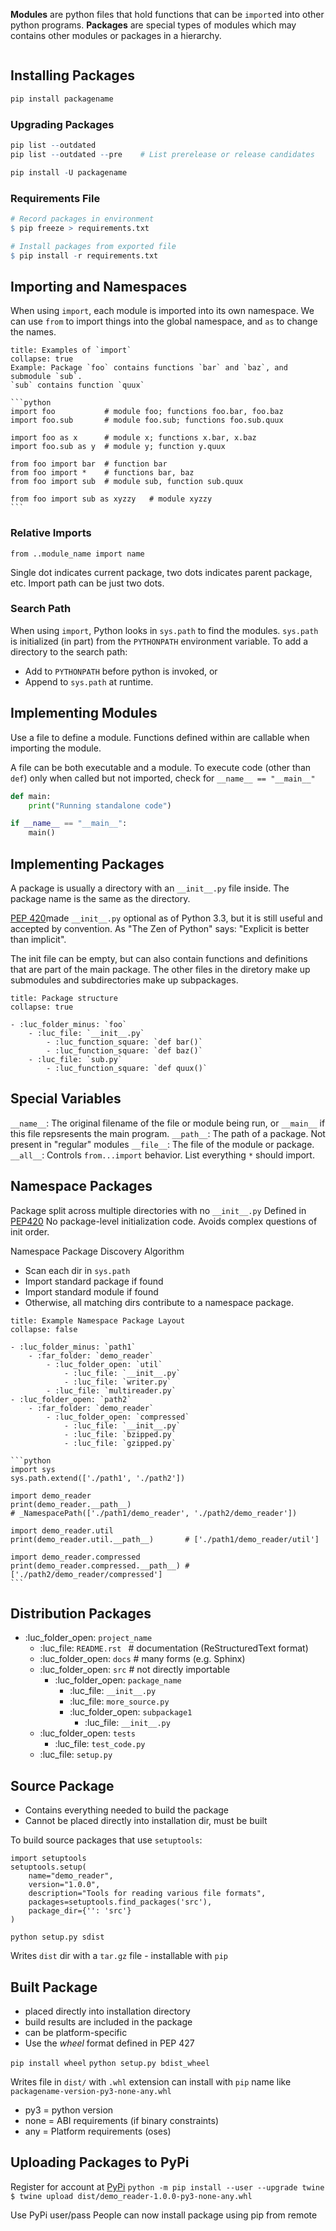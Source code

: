 **Modules** are python files that hold functions that can be `import`ed into other python programs.
**Packages** are special types of modules which may contains other modules or packages in a hierarchy.

```toc
```
## Installing Packages

```r
pip install packagename
```

### Upgrading Packages

```r
pip list --outdated
pip list --outdated --pre    # List prerelease or release candidates

pip install -U packagename
```

### Requirements File
```R
# Record packages in environment
$ pip freeze > requirements.txt

# Install packages from exported file
$ pip install -r requirements.txt
```

## Importing and Namespaces
When using `import`, each module is imported into its own namespace.
We can use `from` to import things into the global namespace, and `as` to change the names.

````ad-example
title: Examples of `import`
collapse: true
Example: Package `foo` contains functions `bar` and `baz`, and submodule `sub`.
`sub` contains function `quux`

```python
import foo           # module foo; functions foo.bar, foo.baz
import foo.sub       # module foo.sub; functions foo.sub.quux

import foo as x      # module x; functions x.bar, x.baz
import foo.sub as y  # module y; function y.quux

from foo import bar  # function bar
from foo import *    # functions bar, baz
from foo import sub  # module sub, function sub.quux

from foo import sub as xyzzy   # module xyzzy
```
````

### Relative Imports
`from ..module_name import name`

Single dot indicates current package, two dots indicates parent package, etc.
Import path can be just two dots.

### Search Path
When using `import`, Python looks in `sys.path` to find the modules.
`sys.path` is initialized (in part) from the `PYTHONPATH` environment variable.
To add a directory to the search path:
- Add to `PYTHONPATH` before python is invoked, or
- Append to `sys.path` at runtime.

## Implementing Modules

Use a file to define a module. Functions defined within are callable when importing the module.

A file can be both executable and a module. 
To execute code (other than `def`) only when called but not imported, check for `__name__ == "__main__"`
```python
def main:
	print("Running standalone code")

if __name__ == "__main__":
	main()
```

## Implementing Packages
A package is usually a directory with an `__init__.py` file inside. The package name is the same as the directory.

[PEP 420](https://peps.python.org/pep-0420/)made `__init__.py` optional as of Python 3.3, but it is still useful and accepted by convention.
As "The Zen of Python" says: "Explicit is better than implicit".

The init file can be empty, but can also contain functions and definitions that are part of the main package.
The other files in the diretory make up submodules and subdirectories make up subpackages.

````ad-example
title: Package structure
collapse: true

- :luc_folder_minus: `foo`
	- :luc_file: `__init__.py`
		- :luc_function_square: `def bar()`
		- :luc_function_square: `def baz()`
	- :luc_file: `sub.py`
		- :luc_function_square: `def quux()`
````

## Special Variables
`__name__`: The original filename of the file or module being run, or `__main__` if this file repsresents the main program.
`__path__`: The path of a package. Not present in "regular" modules
`__file__`: The file of the module or package.
`__all__`: Controls `from...import` behavior. List everything `*` should import.

## Namespace Packages
Package split across multiple directories with no `__init__.py`
Defined in [PEP420](https://python.org/dev/peps/pep-0420/)
No package-level initialization code. Avoids complex questions of init order.

Namespace Package Discovery Algorithm
- Scan each dir in `sys.path`
- Import standard package if found
- Import standard module if found
- Otherwise, all matching dirs contribute to a namespace package.

````ad-example
title: Example Namespace Package Layout
collapse: false

- :luc_folder_minus: `path1`
	- :far_folder: `demo_reader`
		- :luc_folder_open: `util`
			- :luc_file: `__init__.py`
			- :luc_file: `writer.py`
		- :luc_file: `multireader.py`
- :luc_folder_open: `path2`
	- :far_folder: `demo_reader`
		- :luc_folder_open: `compressed`
			- :luc_file: `__init__.py`
			- :luc_file: `bzipped.py`
			- :luc_file: `gzipped.py`

```python
import sys
sys.path.extend(['./path1', './path2'])

import demo_reader
print(demo_reader.__path__)
# _NamespacePath(['./path1/demo_reader', './path2/demo_reader'])

import demo_reader.util
print(demo_reader.util.__path__)       # ['./path1/demo_reader/util']

import demo_reader.compressed
print(demo_reader.compressed.__path__) # ['./path2/demo_reader/compressed']
```
````

## Distribution Packages

- :luc_folder_open: `project_name`
	- :luc_file: `README.rst `  # documentation (ReStructuredText format)
	- :luc_folder_open: `docs`                # many forms (e.g. Sphinx)
	- :luc_folder_open: `src`                   # not directly importable 
		- :luc_folder_open: `package_name`
			- :luc_file: `__init__.py`
			- :luc_file: `more_source.py`
			- :luc_folder_open: `subpackage1`
				- :luc_file: `__init__.py`
	- :luc_folder_open: `tests`
		- :luc_file: `test_code.py`
	- :luc_file: `setup.py`

## Source Package
- Contains everything needed to build the package
- Cannot be placed directly into installation dir, must be built

To build source packages that use `setuptools`:
```
import setuptools
setuptools.setup(
	name="demo_reader",
	version="1.0.0",
	description="Tools for reading various file formats",
	packages=setuptools.find_packages('src'),
	package_dir={'': 'src'}
)
```
`python setup.py sdist`

Writes `dist` dir with a `tar.gz` file - installable with `pip`

## Built Package
- placed directly into installation directory
- build results are included in the package
- can be platform-specific
- Use the *wheel* format defined in PEP 427

`pip install wheel`
`python setup.py bdist_wheel`

Writes file in `dist/` with `.whl` extension
can install with `pip`
name like `packagename-version-py3-none-any.whl`
- py3 = python version
- none = ABI requirements (if binary constraints)
- any = Platform requirements (oses)

## Uploading Packages to PyPi

Register for account at [PyPi](https://pypi.org)
`python -m pip install --user --upgrade twine`
`$ twine upload dist/demo_reader-1.0.0-py3-none-any.whl`

Use PyPi user/pass
People can now install package using pip from remote

